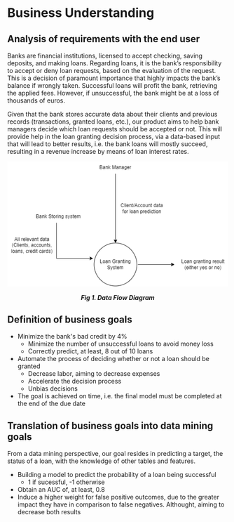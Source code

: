 # Business Understanding

## Analysis of requirements with the end user

Banks are financial institutions, licensed to accept checking, saving deposits, and making loans. Regarding loans, it is the bank’s responsibility to accept or deny loan requests, based on the evaluation of the request. This is a decision of paramount importance that highly impacts the bank’s balance if wrongly taken. Successful loans will profit the bank, retrieving the applied fees. However, if unsuccessful, the bank might be at a loss of thousands of euros.

Given that the bank stores accurate data about their clients and previous records (transactions, granted loans, etc.), our product aims to help bank managers decide which loan requests should be accepted or not. This will provide help in the loan granting decision process, via a data-based input that will lead to better results, i.e. the bank loans will mostly succeed, resulting in a revenue increase by means of loan interest rates.

<!-- automatizar o processo -> convencer o manager e dizer-lhe o que é que ele ganha com o nosso programa -->
<p align="center" justify="center">
  <img src="./images/Data-Flow-Diagram.png"/>
</p>
<p align="center">
  <b><i>Fig 1. Data Flow Diagram</i></b>
</p>

## Definition of business goals

- Minimize the bank's bad credit by 4%
  - Minimize the number of unsuccessful loans to avoid money loss
  - Correctly predict, at least, 8 out of 10 loans
- Automate the process of deciding whether or not a loan should be granted
  - Decrease labor, aiming to decrease expenses
  - Accelerate the decision process
  - Unbias decisions
- The goal is achieved on time, i.e. the final model must be completed at the end of the due date

<!--
- Favour the denial of loans that will likely succeed other than accepting loans that will likely fail 

- What is our product for - provide the bank some knowledge and assurance about possible future loans
- This is done by implementing a model such that it is able to previously recognize loans that will not succeed
- End goal is to assure the bank has profit with loans and won't loose money - its all about da money
- In case of error, assure the model will not allow the bank to unsuccessfully grant a loan but prevent it from granting a successful loan (overall profit for the bank)

- Business goals help measure progress
- Business goals establish accountability
- Business goals improve decision-making
-->
## Translation of business goals into data mining goals

<!--
Why is AUC an appropriate metric for our problem?:

AUC provides an aggregate measure of performance across all possible classification thresholds.
AUC is scale-invariant. It measures how well predictions are ranked, rather than their absolute values.
AUC is classification-threshold-invariant. It measures the quality of the model’s predictions irrespective of what classification threshold is chosen.
-->
From a data mining perspective, our goal resides in predicting a target, the status of a loan, with the knowledge of other tables and features. 

- Building a model to predict the probability of a loan being successful
  - 1 if sucessful, -1 otherwise
- Obtain an AUC of, at least, 0.8
- Induce a higher weight for false positive outcomes, due to the greater impact they have in comparison to false negatives. Althought, aiming to decrease both results
